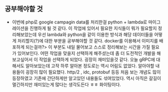 ## 공부해야할 것
- 이번에 php로 google campagin data를 처리한걸 python + lambda로 마이그레이션을 진행하게 될 것 같다. 이 작업에 있어서 필요한 지식들이 뭐가 필요할지 정리해보았는데 우선 lambda와 python을 같이 이용한 방식과 해당 데이터들을 어떻게 처리할지(?)에 대한 부분을 공부해야할 것 같다. docker를 이용해서 이미지를 배포하게 되는걸까?> 이 부분도 내일 물어보고 스스로 정리해보는 시간을 가질 필요가 있어보인다. 어떤 작업을 맞을지 선택하게 해주셨는데 좀 더 도전적인 개발을 해보고싶어서 이 작업을 선택하게 되었다. 굉장히 재미있을것 같다. 오늘 gRPC에 대해서도 알아보았는데 고작 하루 알아본 정도로는 역시 어림도 없었다. 알아야할 내용들이 굉장히 많이 필요했다. http/2 , idc, protobuf 등등 처음 보는 개념도 많이 등장하였고 기존에 간단하게만 알고있던 내용들도 섞여있었다. 역시 아직은 갈길이 멀긴하지만 재미있는게 많다는 생각도든다 ㅎㅎ 화이팅이다.
